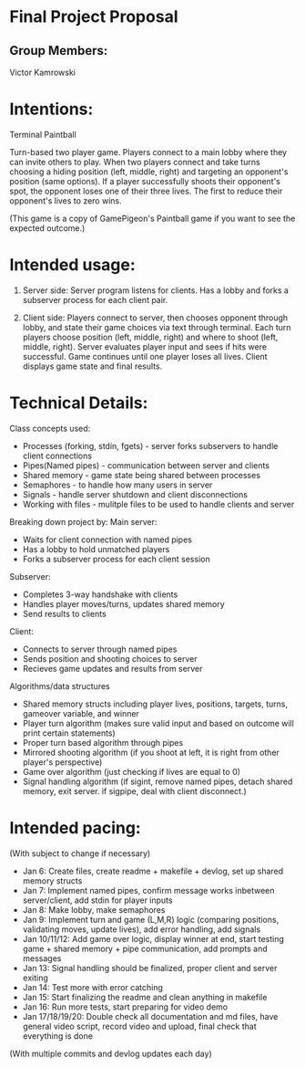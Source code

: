 # Final Project Proposal

## Group Members:

Victor Kamrowski

# Intentions:

Terminal Paintball

Turn-based two player game. Players connect to a main lobby where they can invite others to play. When two players connect and take turns choosing a hiding position (left, middle, right) and targeting an opponent's position (same options). If a player successfully shoots their opponent's spot, the opponent loses one of their three lives. The first to reduce their opponent's lives to zero wins.

(This game is a copy of GamePigeon's Paintball game if you want to see the expected outcome.)

# Intended usage:

1. Server side: Server program listens for clients. Has a lobby and forks a subserver process for each client pair.

2. Client side: Players connect to server, then chooses opponent through lobby, and state their game choices via text through terminal. Each turn players choose position (left, middle, right) and where to shoot (left, middle, right). Server evaluates player input and sees if hits were successful. Game continues until one player loses all lives. Client displays game state and final results.

# Technical Details:

Class concepts used:
- Processes (forking, stdin, fgets) - server forks subservers to handle client connections
- Pipes(Named pipes) - communication between server and clients
- Shared memory - game state being shared between processes
- Semaphores - to handle how many users in server
- Signals - handle server shutdown and client disconnections
- Working with files - mulitple files to be used to handle clients and server

Breaking down project by:
Main server:
- Waits for client connection with named pipes
- Has a lobby to hold unmatched players
- Forks a subserver process for each client session

Subserver:
- Completes 3-way handshake with clients
- Handles player moves/turns, updates shared memory
- Send results to clients

Client:
- Connects to server through named pipes
- Sends position and shooting choices to server
- Recieves game updates and results from server

Algorithms/data structures
- Shared memory structs including player lives, positions, targets, turns, gameover variable, and winner
- Player turn algorithm (makes sure valid input and based on outcome will print certain statements)
- Proper turn based algorithm through pipes
- Mirrored shooting algorithm (if you shoot at left, it is right from other player's perspective)
- Game over algorithm (just checking if lives are equal to 0)
- Signal handling algorithm (if sigint, remove named pipes, detach shared memory, exit server. if sigpipe, deal with client disconnect.)

# Intended pacing:

(With subject to change if necessary)

- Jan 6: Create files, create readme + makefile + devlog, set up shared memory structs
- Jan 7: Implement named pipes, confirm message works inbetween server/client, add stdin for player inputs
- Jan 8: Make lobby, make semaphores
- Jan 9: Implement turn and game (L,M,R) logic (comparing positions, validating moves, update lives), add error handling, add signals
- Jan 10/11/12: Add game over logic, display winner at end, start testing game + shared memory + pipe communication, add prompts and messages
- Jan 13: Signal handling should be finalized, proper client and server exiting
- Jan 14: Test more with error catching
- Jan 15: Start finalizing the readme and clean anything in makefile
- Jan 16: Run more tests, start preparing for video demo
- Jan 17/18/19/20: Double check all documentation and md files, have general video script, record video and upload, final check that everything is done

(With multiple commits and devlog updates each day)
